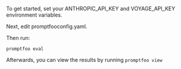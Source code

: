 To get started, set your ANTHROPIC_API_KEY and VOYAGE_API_KEY environment variables.

Next, edit promptfooconfig.yaml.

Then run:

```
promptfoo eval
```

Afterwards, you can view the results by running `promptfoo view`
